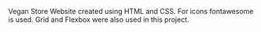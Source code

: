 Vegan Store Website created using HTML and CSS.
For icons fontawesome is used.
Grid and Flexbox were also used in this project.

